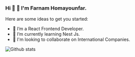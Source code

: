 ### Hi 👋 👋 I'm Farnam Homayounfar.


Here are some ideas to get you started:

- 🔭 I’m a React Frontend Developer.
- 🌱 I’m currently learning Nest Js.
- 👯 I'm looking to collaborate on International Companies.

 
 
![Github stats](https://github-readme-stats.vercel.app/api?username=homfarnam)

